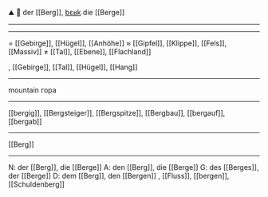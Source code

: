 ⛰️ 🔵 der [[Berg]], [bɛʁk](https://youglish.com/pronounce/Berg/german)
die [[Berge]]

---

---

= [[Gebirge]], [[Hügel]], [[Anhöhe]]
≈ [[Gipfel]], [[Klippe]], [[Fels]], [[Massiv]]
≠ [[Tal]], [[Ebene]], [[Flachland]]

, [[Gebirge]], [[Tal]], [[Hügel]], [[Hang]]

---

mountain
гора

---

[[bergig]], [[Bergsteiger]], [[Bergspitze]], [[Bergbau]], [[bergauf]], [[bergab]]

---

[[Berg]]

---

N: der [[Berg]], die [[Berge]]
A: den [[Berg]], die [[Berge]]
G: des [[Berges]], der [[Berge]]
D: dem [[Berg]], den [[Bergen]]
, [[Fluss]], [[bergen]], [[Schuldenberg]]
